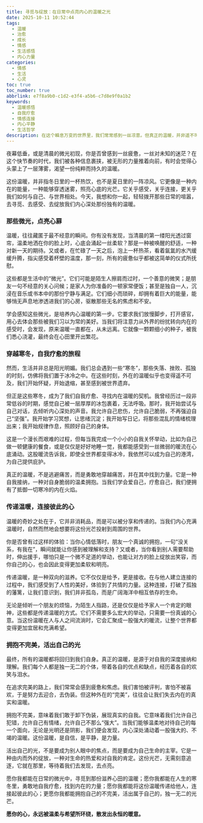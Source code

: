 ```yaml
---
title: 寻觅与绽放：在日常中点亮内心的温暖之光
date: 2025-10-11 10:52:44
tags:
  - 温暖
  - 治愈
  - 成长
  - 情感
  - 生活感悟
  - 内心力量
categories:
  - 情感
  - 生活
  - 心灵
toc: true
toc_number: true
abbrlink: e7f8a9b0-c1d2-e3f4-a5b6-c7d8e9f0a1b2
keywords:
  - 温暖感悟
  - 自我疗愈
  - 情感连接
  - 内心平静
  - 生活哲学
description: 在这个瞬息万变的世界里，我们常常感到一丝凉意。但真正的温暖，并非遥不可及，它藏匿于日常的微光之中，生长于我们内心的深处。这篇文章将带你一同探索，如何从细微处感知温暖，如何在困境中自我疗愈，又如何将这份光芒传递给他人，最终活出属于自己的，充满力量与希望的温暖人生。
---
```


夜幕低垂，或是清晨的微光初现，你是否曾感到一丝疲惫，一丝对未知的迷茫？在这个快节奏的时代，我们被各种信息裹挟，被无形的力量推着向前，有时会觉得心头蒙上了一层薄雾，渴望一份纯粹而持久的温暖。

这份温暖，并非指冬日里的一杯热饮，也不是夏日里的一阵凉风。它更像是一种内在的能量，一种能够穿透迷雾，照亮心底的光芒。它关乎感受，关乎连接，更关乎我们如何与自己、与世界相处。今天，我想和你一起，轻轻拨开那些日常的喧嚣，去寻觅、去感受、去绽放我们内心深处那份独有的温暖。

### 那些微光，点亮心扉

温暖，往往藏匿于最不经意的瞬间。你有没有发现，当清晨的第一缕阳光透过窗帘，温柔地洒在你的脸上时，心底会涌起一丝柔软？那是一种被唤醒的舒适，一种对新一天的期待。又或者，在忙碌了一天之后，泡上一杯热茶，看着氤氲的水汽缓缓升腾，指尖感受着杯壁的温度，那一刻，所有的疲惫似乎都被这简单的仪式所抚慰。

这些都是生活中的“微光”。它们可能是陌生人擦肩而过时，一个善意的微笑；是朋友一句不经意的关心问候；是家人为你准备的一顿家常便饭；甚至是独自一人，沉浸在音乐或书本中的那份宁静与满足。它们细小而琐碎，却拥有着巨大的能量，能够悄无声息地渗透进我们的心房，驱散那些无名的焦虑和不安。

学会感知这些微光，是培养内心温暖的第一步。它要求我们放慢脚步，打开感官，用心去体会那些被我们习以为常的美好。当我们将注意力从外界的纷扰转向内在的感受时，会发现，原来温暖一直都在，从未远离。它就像一颗颗细小的种子，被我们悉心浇灌，最终会在心田里开出繁花。

### 穿越寒冬，自我疗愈的旅程

然而，生活并非总是阳光明媚。我们总会遇到一些“寒冬”，那些失落、挫败、孤独的时刻，仿佛将我们置于冰冷之中。在这些时刻，外在的温暖似乎也变得遥不可及，我们开始怀疑，开始退缩，甚至感到被世界遗弃。

但正是这些寒冬，成为了我们自我疗愈、寻找内在温暖的契机。我曾经历过一段非常低谷的时期，感觉自己被一层厚厚的冰包裹着，无法呼吸。那时，我开始尝试与自己对话，去倾听内心深处的声音。我允许自己悲伤，允许自己脆弱，不再强迫自己“坚强”。我开始学习冥想，让思绪沉淀；我开始写日记，将那些混乱的情绪梳理出来；我开始规律作息，照顾好自己的身体。

这是一个漫长而艰难的过程，但每当我完成一个小小的自我关怀举动，比如为自己做一顿健康的餐食，或是仅仅是好好地睡一觉，我都能感受到一丝微弱的暖流在心底涌动。这股暖流告诉我，即使全世界都变得冰冷，我依然可以成为自己的港湾，为自己提供庇护。

真正的温暖，不是逃避痛苦，而是勇敢地穿越痛苦，并在其中找到力量。它是一种自我接纳，一种对自身脆弱的温柔拥抱。当我们学会爱自己，疗愈自己，我们便拥有了抵御一切寒冷的内在火焰。

### 传递温暖，连接彼此的心

温暖的奇妙之处在于，它并非消耗品，而是可以被分享和传递的。当我们内心充满温暖时，自然而然地会想要将这份光芒投射到周围的世界。

你是否曾有过这样的体验：当你心情低落时，朋友一个真诚的拥抱，一句“没关系，有我在”，瞬间就能让你感到被理解和支持？又或者，当你看到别人需要帮助时，伸出援手，哪怕只是一个微不足道的举动，也能让对方的脸上绽放出笑容，而你自己的心，也会因此变得更加柔软和明亮。

传递温暖，是一种双向的滋养。它不仅仅是给予，更是接收。在与他人建立连接的过程中，我们感受到了人性的美好，体验到了共情的力量。这种连接，打破了孤独的藩篱，让我们意识到，我们并非孤岛，而是广阔海洋中相互依存的生命。

无论是倾听一个朋友的烦恼，为陌生人指路，还是仅仅是给予家人一个肯定的眼神，这些都是传递温暖的方式。它们不需要多么宏大的举动，只需要一份真诚的心意。当这份温暖在人与人之间流淌时，它会汇聚成一股强大的暖流，让整个世界都变得更加宜居和充满希望。

### 拥抱不完美，活出自己的光

最终，所有的温暖都将回归到我们自身。真正的温暖，是源于对自我的深度接纳和理解。我们每个人都是独一无二的个体，带着各自的优点和缺点，经历着各自的欢笑与泪水。

在追求完美的路上，我们常常会感到疲惫和焦虑。我们害怕被评判，害怕不被喜欢，于是努力去迎合，去伪装。但这种外在的“完美”，往往会让我们失去内在的真实和温暖。

拥抱不完美，意味着我们敢于卸下伪装，展现真实的自我。它意味着我们允许自己犯错，允许自己有情绪，允许自己不那么“强大”。当我们能够温柔地对待自己的每一个面向，无论是光明还是阴影，我们便会发现，内心深处涌动着一股强大的、不竭的温暖。这份温暖，是自信，是平静，是力量。

活出自己的光，不是要成为别人眼中的焦点，而是要成为自己生命的主宰。它是一种由内而外的绽放，一种对生命的热爱和对自我的肯定。这份光芒，无需刻意追逐，它就在那里，等待着我们去发现，去点亮。

愿你我都能在日常的微光中，寻觅到那份滋养心田的温暖；愿你我都能在人生的寒冬里，勇敢地自我疗愈，找到内在的力量；愿你我都能将这份温暖传递给他人，连接起彼此的心；更愿你我都能拥抱自己的不完美，活出属于自己的，独一无二的光芒。

**愿你的心，永远被温柔与希望所环绕，散发出永恒的暖意。**